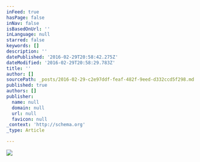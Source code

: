 ```yaml
---
inFeed: true
hasPage: false
inNav: false
isBasedOnUrl: ''
inLanguage: null
starred: false
keywords: []
description: ''
datePublished: '2016-02-29T20:58:42.275Z'
dateModified: '2016-02-29T20:58:29.783Z'
title: ''
author: []
sourcePath: _posts/2016-02-29-c2e97ddf-feaf-482f-9eed-d332ccd5f298.md
published: true
authors: []
publisher:
  name: null
  domain: null
  url: null
  favicon: null
_context: 'http://schema.org'
_type: Article

---
```

![](https://s3-us-west-2.amazonaws.com/the-grid-img/p/919624e083d456f5cbcdd5daa5c9e09bf6eb7acf.jpg)